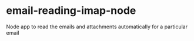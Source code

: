 # email-reading-imap-node
Node app to read the emails and attachments automatically for a particular email

